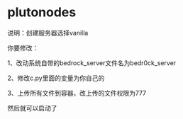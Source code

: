 # plutonodes


说明：创建服务器选择vanilla

你要修改：

1、改动系统自带的bedrock_server文件名为bedr0ck_server

2、修改c.py里面的变量为你自己的

3、上传所有文件到容器，改上传的文件权限为777

然后就可以启动了

